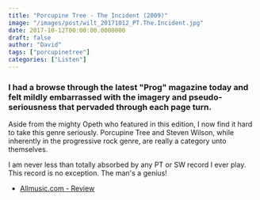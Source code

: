 ```yaml
---
title: "Porcupine Tree - The Incident (2009)"
image: "/images/post/wilt_20171012_PT.The.Incident.jpg"
date: 2017-10-12T00:00:00.0000000
draft: false
author: "David"
tags: ["porcupinetree"]
categories: ["Listen"]
---
```

### I had a browse through the latest "Prog" magazine today and felt mildly embarrassed with the imagery and pseudo-seriousness that pervaded through each page turn. 

 Aside from the mighty Opeth who featured in this edition, I now find it hard to take this genre seriously. Porcupine Tree and Steven Wilson, while inherently in the progressive rock genre, are really a category unto themselves.

 I am never less than totally absorbed by any PT or SW record I ever play. This record is no exception. The man's a genius!

-  [Allmusic.com - Review](https://www.allmusic.com/album/the-incident-mw0000822884)